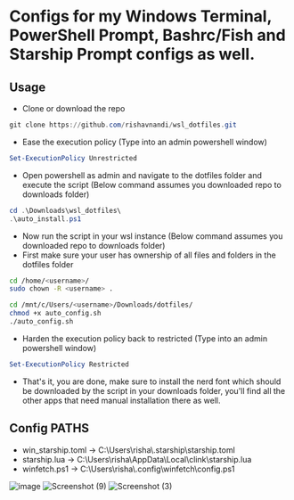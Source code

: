 # Configs for my Windows Terminal, PowerShell Prompt, Bashrc/Fish and Starship Prompt configs as well.

## Usage

- Clone or download the repo

```powershell
git clone https://github.com/rishavnandi/wsl_dotfiles.git
```

- Ease the execution policy (Type into an admin powershell window)

```powershell
Set-ExecutionPolicy Unrestricted
```

- Open powershell as admin and navigate to the dotfiles folder and execute the script (Below command assumes you downloaded repo to downloads folder)

```powershell
cd .\Downloads\wsl_dotfiles\
.\auto_install.ps1
``` 

- Now run the script in your wsl instance (Below command assumes you downloaded repo to downloads folder)
- First make sure your user has ownership of all files and folders in the dotfiles folder

```bash
cd /home/<username>/
sudo chown -R <username> .
```

```bash
cd /mnt/c/Users/<username>/Downloads/dotfiles/
chmod +x auto_config.sh
./auto_config.sh
```

- Harden the execution policy back to restricted (Type into an admin powershell window)

```powershell
Set-ExecutionPolicy Restricted
```

- That's it, you are done, make sure to install the nerd font which should be downloaded by the script in your downloads folder, you'll find all the other apps that need manual installation there as well.

## Config PATHS

- win_starship.toml -> C:\Users\risha\\.starship\starship.toml
- starship.lua -> C:\Users\risha\AppData\Local\clink\starship.lua
- winfetch.ps1 -> C:\Users\risha\\.config\winfetch\config.ps1

![image](https://github.com/rishavnandi/wsl_dotfiles/assets/101431112/1108297f-1cf5-4121-9258-e23e3dbee106)
![Screenshot (9)](https://user-images.githubusercontent.com/101431112/193451745-a8c41663-be9d-44cd-81ce-a24cb82e68bb.png)
![Screenshot (3)](https://user-images.githubusercontent.com/101431112/196135275-9083721c-7ea9-4e7d-bde4-f36ef5d5bfa9.png)
